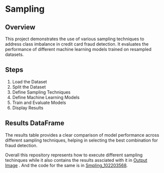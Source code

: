 # Sampling

## Overview

This project demonstrates the use of various sampling techniques to address class imbalance in credit card fraud detection. It evaluates the performance of different machine learning models trained on resampled datasets.

## Steps

1. Load the Dataset
2. Split the Dataset
3. Define Sampling Techniques
4. Define Machine Learning Models
5. Train and Evaluate Models
6. Display Results

## Results DataFrame

The results table provides a clear comparison of model performance across different sampling techniques, helping in selecting the best combination for fraud detection.


Overall this repository represents how to execute different sampling techinques while it also contains the results assciated with it in [Output Image](./Output_102203568.png) . And the code for the same is in [Smpling_102203568](Sampling_102203568.ipynb).
